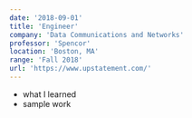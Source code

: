 ```yaml
---
date: '2018-09-01'
title: 'Engineer'
company: 'Data Communications and Networks'
professor: 'Spencor'
location: 'Boston, MA'
range: 'Fall 2018'
url: 'https://www.upstatement.com/'
---
```


- what I learned
- sample work

